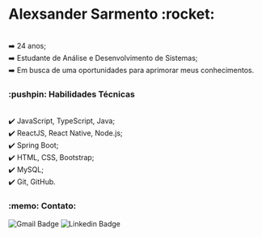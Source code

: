 <h1>Alexsander Sarmento :rocket:</h1>

<br/> :arrow_right: 24 anos;
<br/> :arrow_right: Estudante de Análise e Desenvolvimento de Sistemas;
<br/> :arrow_right: Em busca de uma oportunidades para aprimorar meus conhecimentos.

<h3> :pushpin: Habilidades Técnicas</h3>

<br/> :heavy_check_mark: JavaScript, TypeScript, Java;
<br/> :heavy_check_mark: ReactJS, React Native, Node.js;
<br/> :heavy_check_mark:  Spring Boot;
<br/> :heavy_check_mark:  HTML, CSS, Bootstrap;
<br/> :heavy_check_mark:  MySQL;
<br/> :heavy_check_mark:  Git, GitHub.


<h3>:memo: Contato: </h3>

![Gmail Badge](https://img.shields.io/badge/-Gmail-c14438?style=flat-square&logo=Gmail&logoColor=white&link=mailto:alexsander.br18@gmail.com)
![Linkedin Badge](https://img.shields.io/badge/-Linkedin-blue?style=flat-square&logo=Linkedin&logoColor=white&link=https://www.linkedin.com/in/alexsander-sarmento-a58b18174/)

